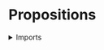 #  Propositions

<details><summary>Imports</summary>
```agda
module foundation.propositions where

open import foundation-core.propositions public

open import foundation-core.dependent-pair-types
open import foundation-core.equivalences
open import foundation-core.function-extensionality
open import foundation-core.functions
open import foundation-core.homotopies
open import foundation-core.retractions
open import foundation-core.truncated-types
open import foundation-core.truncation-levels
open import foundation-core.universe-levels

open import foundation.contractible-types
```
</details>

### Propositions are (k+1)-truncated for any k

```agda
abstract
  is-trunc-is-prop :
    {l : Level} (k : 𝕋) {A : UU l} → is-prop A → is-trunc (succ-𝕋 k) A
  is-trunc-is-prop k is-prop-A x y = is-trunc-is-contr k (is-prop-A x y)
```

### Propositions are closed under retracts

```agda
module _
  {l1 l2 : Level} {A : UU l1} (B : UU l2)
  where

  is-prop-retract-of : A retract-of B → is-prop B → is-prop A
  is-prop-retract-of = is-trunc-retract-of
```
